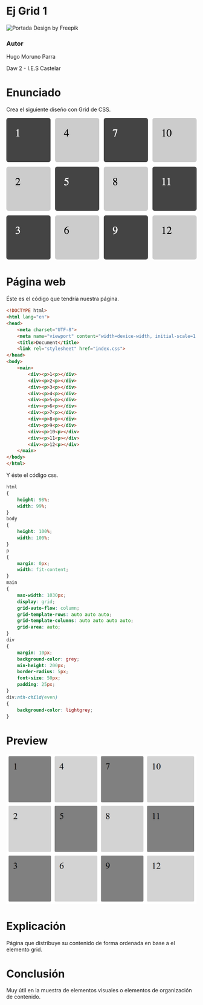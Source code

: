 # Ej Grid 1

![Portada](../imgs/portada.jpg)
Design by Freepik

### Autor

Hugo Moruno Parra  

Daw 2 - I.E.S Castelar

<div style="page-break-after: always;"></div>

# Enunciado

Crea el siguiente diseño con Grid de CSS.

![Enunciado](img.bmp)

# Página web

Éste es el código que tendría nuestra página.

```html
<!DOCTYPE html>
<html lang="en">
<head>
    <meta charset="UTF-8">
    <meta name="viewport" content="width=device-width, initial-scale=1.0">
    <title>Document</title>
    <link rel="stylesheet" href="index.css">
</head>
<body>
    <main>
        <div><p>1<p></div>
        <div><p>2<p></div>
        <div><p>3<p></div>
        <div><p>4<p></div>
        <div><p>5<p></div>
        <div><p>6<p></div>
        <div><p>7<p></div>
        <div><p>8<p></div>
        <div><p>9<p></div>
        <div><p>10<p></div>
        <div><p>11<p></div>
        <div><p>12<p></div>
    </main>
</body>
</html>
```

<div style="page-break-after: always;"></div>

Y éste el código css.

```css
html
{
    height: 98%;
    width: 99%;
}
body
{
    height: 100%;
    width: 100%;
}
p
{
    margin: 0px;
    width: fit-content;
}
main
{
    max-width: 1030px;
    display: grid;
    grid-auto-flow: column;
    grid-template-rows: auto auto auto;
    grid-template-columns: auto auto auto auto;
    grid-area: auto;
}
div
{
    margin: 10px;
    background-color: grey;
    min-height: 200px;
    border-radius: 5px;
    font-size: 50px;
    padding: 25px;
}
div:nth-child(even)
{
    background-color: lightgrey;
}
```

<div style="page-break-after: always;"></div>

# Preview

![Vista final de la página](./preview.png)

# Explicación

Página que distribuye su contenido de forma ordenada en base a el elemento grid.

# Conclusión

Muy útil en la muestra de elementos visuales o elementos de organización de contenido.